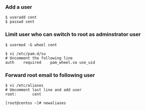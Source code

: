 ### Add a user
```shell
$ useradd cent
$ passwd cent
```

### Limit user who can switch to root as adminstrator user
```shell
$ usermod -G wheel cent

$ vi /etc/pam.d/su
# Uncomment the following line
auth    required    pam_wheel.so use_uid
```

### Forward root email to following user
```shell
$ vi /etc/aliases
# Umcomment last line and add user
root:       cent

[root@centos ~]# newaliases
```
